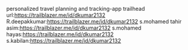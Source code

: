  personalized travel planning and tracking-app
 trailhead url:https://trailblazer.me/id/dkumar2132
 R.deepakkumar:https://trailblazer.me/id/dkumar2132
 s.mohamed tahir asim:https://trailblazer.me/id/dkumar2132
 s.mohamed hayas:https://trailblazer.me/id/dkumar2132
 s.kabilan:https://trailblazer.me/id/dkumar2132
